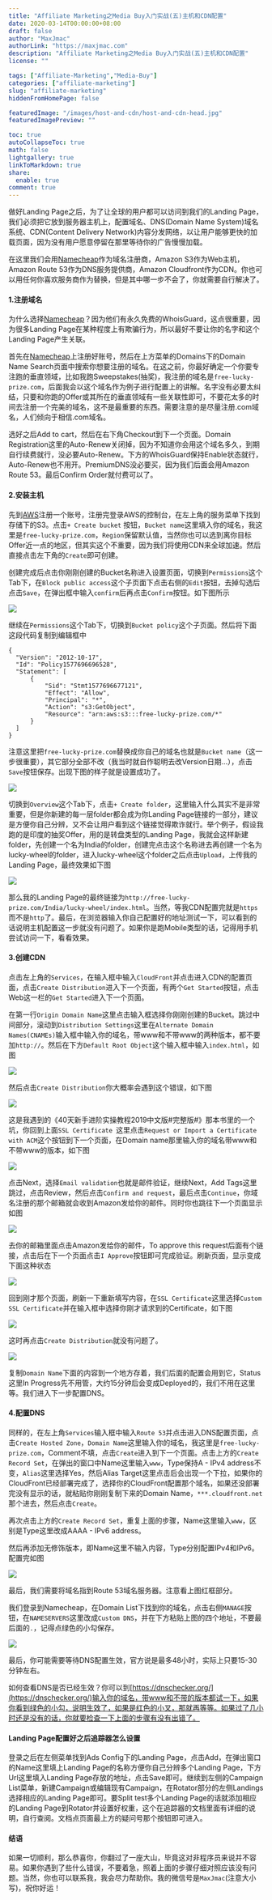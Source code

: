 ```yaml
---
title: "Affiliate Marketing之Media Buy入门实战(五)主机和CDN配置"
date: 2020-03-14T00:00:00+08:00
draft: false
author: "MaxJmac"
authorLink: "https://maxjmac.com"
description: "Affiliate Marketing之Media Buy入门实战(五)主机和CDN配置"
license: ""

tags: ["Affiliate-Marketing","Media-Buy"]
categories: ["affiliate-marketing"]
slug: "affiliate-marketing"
hiddenFromHomePage: false

featuredImage: "/images/host-and-cdn/host-and-cdn-head.jpg"
featuredImagePreview: ""

toc: true
autoCollapseToc: true
math: false
lightgallery: true
linkToMarkdown: true
share:
  enable: true
comment: true
---
```


做好Landing Page之后，为了让全球的用户都可以访问到我们的Landing Page，我们必须把它放到服务器主机上，配置域名、DNS(Domain Name System)域名系统、CDN(Content Delivery Network)内容分发网络，以让用户能够更快的加载页面，因为没有用户愿意停留在那里等待你的广告慢慢加载。

在这里我们会用[Namecheap](https://www.anrdoezrs.net/click-9268564-11426545)作为域名注册商，Amazon S3作为Web主机，Amazon Route 53作为DNS服务提供商，Amazon Cloudfront作为CDN。你也可以用任何你喜欢服务商作为替换，但是其中哪一步不会了，你就需要自行解决了。

#### 1.注册域名

为什么选择[Namecheap](https://www.anrdoezrs.net/click-9268564-11426545)？因为他们有永久免费的WhoisGuard，这点很重要，因为很多Landing Page在某种程度上有欺骗行为，所以最好不要让你的名字和这个Landing Page产生关联。

首先在[Namecheap](https://www.anrdoezrs.net/click-9268564-11426545)上注册好账号，然后在上方菜单的Domains下的Domain Name Search页面中搜索你想要注册的域名。在这之前，你最好确定一个你要专注跑的垂直领域，比如我跑Sweepstakes(抽奖)，我注册的域名是`free-lucky-prize.com`，后面我会以这个域名作为例子进行配置上的讲解。名字没有必要太纠结，只要和你跑的Offer或其所在的垂直领域有一些关联性即可，不要花太多的时间去注册一个完美的域名，这不是最重要的东西。需要注意的是尽量注册.com域名，人们倾向于相信.com域名。

选好之后Add to cart，然后在右下角Checkout到下一个页面。Domain Registration这里的Auto-Renew关闭掉，因为不知道你会用这个域名多久，到期自行续费就行，没必要Auto-Renew。下方的WhoisGuard保持Enable状态就行，Auto-Renew也不用开。PremiumDNS没必要买，因为我们后面会用Amazon Route 53。最后Confirm Order就付费可以了。

#### 2.安装主机

先到[AWS](https://aws.amazon.com/)注册一个账号，注册完登录AWS的控制台，在左上角的服务菜单下找到存储下的S3。点击`+ Create bucket` 按钮，`Bucket name`这里填入你的域名，我这里是`free-lucky-prize.com`，`Region`保留默认值，当然你也可以选到离你目标Offer近一点的地区，但其实这个不重要，因为我们将使用CDN来全球加速。然后直接点击左下角的`Create`即可创建。

创建完成后点击你刚刚创建的Bucket名称进入设置页面，切换到`Permissions`这个Tab下，在`Block public access`这个子页面下点击右侧的`Edit`按钮，去掉勾选后点击`Save`，在弹出框中输入`confirm`后再点击`Confirm`按钮。如下图所示

![](/images/host-and-cdn/bucket-setting-block-public-access.jpg)

继续在`Permissions`这个Tab下，切换到`Bucket policy`这个子页面。然后将下面这段代码复制到编辑框中

    {
      "Version": "2012-10-17",
      "Id": "Policy1577696696528",
      "Statement": [
          {
              "Sid": "Stmt1577696677121",
              "Effect": "Allow",
              "Principal": "*",
              "Action": "s3:GetObject",
              "Resource": "arn:aws:s3:::free-lucky-prize.com/*"
          }
      ]
    }

注意这里把`free-lucky-prize.com`替换成你自己的域名也就是`Bucket name`（这一步很重要），其它部分全部不改（我当时就自作聪明去改Version日期...），点击`Save`按钮保存。出现下图的样子就是设置成功了。

![](/images/host-and-cdn/bucket-setting-bucket-policy.jpg)

切换到`Overview`这个Tab下，点击`+ Create folder`，这里输入什么其实不是非常重要，但是你新建的每一层folder都会成为你Landing Page链接的一部分，建议是方便你自己分辨，又不会让用户看到这个链接觉得欺诈就行。举个例子，假设我跑的是印度的抽奖Offer，用的是转盘类型的Landing Page，我就会这样新建folder，先创建一个名为India的folder，创建完点击这个名称进去再创建一个名为lucky-wheel的folder，进入lucky-wheel这个folder之后点击`Upload`，上传我的Landing Page，最终效果如下图

![](/images/host-and-cdn/bucket-setting-overview.jpg)

那么我的Landing Page的最终链接为`http://free-lucky-prize.com/India/lucky-wheel/index.html`。当然，等我CDN配置完就是`https`而不是`http`了。最后，在浏览器输入你自己配置好的地址测试一下，可以看到的话说明主机配置这一步就没有问题了。如果你是跑Mobile类型的话，记得用手机尝试访问一下，看看效果。

#### 3.创建CDN

点击左上角的`Services`，在输入框中输入`CloudFront`并点击进入CDN的配置页面，点击`Create Distribution`进入下一个页面，有两个`Get Started`按钮，点击Web这一栏的`Get Started`进入下一个页面。

在第一行`Origin Domain Name`这里点击输入框选择你刚刚创建的Bucket。跳过中间部分，滚动到`Distribution Settings`这里在`Alternate Domain Names(CNAMEs)`输入框中输入你的域名，带www和不带www的两种版本，都不要加`http://`。然后在下方`Default Root Object`这个输入框中输入`index.html`，如图

![](/images/host-and-cdn/cdn-setting-domain-names-1.jpg)



然后点击`Create Distribution`你大概率会遇到这个错误，如下图

![](/images/host-and-cdn/cdn-setting-error.jpg)

这是我遇到的《40天新手进阶实操教程2019中文版#完整版#》那本书里的一个坑，你回到上面`SSL Certificate `这里点击`Request or Import a Certificate with ACM`这个按钮到下一个页面，在Domain name那里输入你的域名带www和不带www的版本，如下图

![](/images/host-and-cdn/cdn-settings-request-certificate.jpg)

点击Next，选择`Email validation`也就是邮件验证，继续Next，Add Tags这里跳过，点击Review，然后点击`Confirm and request`，最后点击`Continue`，你域名注册的那个邮箱就会收到Amazon发给你的邮件。同时你也跳往下一个页面显示如图

![](/images/host-and-cdn/cdn-settings-request-certificate-pending.jpg)

去你的邮箱里面点击Amazon发给你的邮件，To approve this request后面有个链接，点击后在下一个页面点击`I Approve`按钮即可完成验证。刷新页面，显示变成下面这种状态

![](/images/host-and-cdn/cdn-settings-request-certificate-issue.jpg)

回到刚才那个页面，刷新一下重新填写内容，在`SSL Certificate`这里选择`Custom SSL Certificate`并在输入框中选择你刚才请求到的Certificate，如下图

![](/images/host-and-cdn/cdn-settings-request-certificate-custom.jpg)

这时再点击`Create Distribution`就没有问题了。

![](/images/host-and-cdn/cdn-settings-copy-domain-name.jpg)

复制`Domain Name`下面的内容到一个地方存着，我们后面的配置会用到它，Status这里In Progress先不用管，大约15分钟后会变成Deployed的，我们不用在这里等。我们进入下一步配置DNS。

#### 4.配置DNS

同样的，在左上角`Services`输入框中输入`Route 53`并点击进入DNS配置页面，点击`Create Hosted Zone`，`Domain Name`这里输入你的域名，我这里是`free-lucky-prize.com`，Comment不填，点击`Create`进入到下一个页面。点击上方的`Create Record Set`，在弹出的窗口中Name这里输入`www`，Type保持A - IPv4 address不变，`Alias`这里选择Yes，然后Alias Target这里点击后会出现一个下拉，如果你的CloudFront已经部署完成了，选择你的CloudFront配置那个域名，如果还没部署完没有显示的话，就粘贴你刚刚复制下来的Domain Name，`***.cloudfront.net`那个进去，然后点击`Create`。

再次点击上方的`Create Record Set`，重复上面的步骤，Name这里输入`www`，区别是Type这里改成AAAA - IPv6 address。

然后再添加无修饰版本，即Name这里不输入内容，Type分别配置IPv4和IPv6。配置完如图

![](/images/host-and-cdn/dns-settings.jpg)

最后，我们需要将域名指到Route 53域名服务器。注意看上图红框部分。

我们登录到Namecheap，在Domain List下找到你的域名，点击右侧`MANAGE`按钮，在`NAMESERVERS`这里改成`Custom DNS`，并在下方粘贴上图的四个地址，不要最后面的`.`，记得点绿色的小勾保存。

![](/images/host-and-cdn/namecheap-dns-setting.jpg)

最后，你可能需要等待DNS配置生效，官方说是最多48小时，实际上只要15-30分钟左右。

如何查看DNS是否已经生效？你可以到[https://dnschecker.org/](https://dnschecker.org/)输入你的域名，带www和不带的版本都试一下，如果你看到绿色的小勾，说明生效了，如果是红色的小叉，那就再等等。如果过了几小时还是没有的话，你就要检查一下上面的步骤有没有出错了。

#### Landing Page配置好之后追踪器怎么设置

登录之后在左侧菜单找到Ads Config下的Landing Page，点击Add，在弹出窗口的Name这里填上Landing Page的名称方便你自己分辨多个Landing Page，下方Url这里填入Landing Page存放的地址，点击Save即可。继续到左侧的Campaign List菜单，新建Campaign或编辑现有Campaign，在Rotator部分的左侧Landings选择相应的Landing Page即可。要Split test多个Landing Page的话就添加相应的Landing Page到Rotator并设置好权重，这个在追踪器的文档里面有详细的说明，自行查阅。文档点页面最上方的疑问号那个按钮即可进入。

#### 结语

如果一切顺利，那么恭喜你，你翻过了一座大山，毕竟这对非程序员来说并不容易。如果你遇到了些什么错误，不要着急，照着上面的步骤仔细对照应该没有问题。当然，你也可以联系我，我会尽力帮助你。我的微信号是`MaxJmac`(注意大小写)，祝你好运！